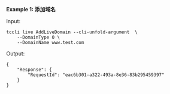 **Example 1: 添加域名**



Input: 

```
tccli live AddLiveDomain --cli-unfold-argument  \
    --DomainType 0 \
    --DomainName www.test.com
```

Output: 
```
{
    "Response": {
        "RequestId": "eac6b301-a322-493a-8e36-83b295459397"
    }
}
```

